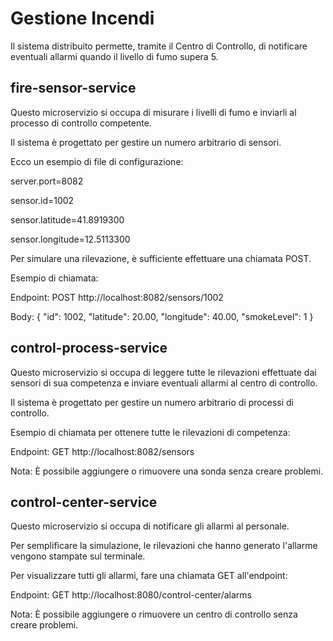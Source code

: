 # Gestione Incendi

Il sistema distribuito permette, tramite il Centro di Controllo, di notificare eventuali allarmi quando il livello di fumo supera 5.

## fire-sensor-service

Questo microservizio si occupa di misurare i livelli di fumo e inviarli al processo di controllo competente.

Il sistema è progettato per gestire un numero arbitrario di sensori.

Ecco un esempio di file di configurazione:

server.port=8082

sensor.id=1002

sensor.latitude=41.8919300

sensor.longitude=12.5113300


Per simulare una rilevazione, è sufficiente effettuare una chiamata POST.

Esempio di chiamata:

Endpoint: POST http://localhost:8082/sensors/1002

Body:
{
    "id": 1002,
    "latitude": 20.00,
    "longitude": 40.00,
    "smokeLevel": 1
}

## control-process-service

Questo microservizio si occupa di leggere tutte le rilevazioni effettuate dai sensori di sua competenza e inviare eventuali allarmi al centro di controllo.

Il sistema è progettato per gestire un numero arbitrario di processi di controllo.

Esempio di chiamata per ottenere tutte le rilevazioni di competenza:

Endpoint: GET http://localhost:8082/sensors

Nota: È possibile aggiungere o rimuovere una sonda senza creare problemi.

## control-center-service

Questo microservizio si occupa di notificare gli allarmi al personale.

Per semplificare la simulazione, le rilevazioni che hanno generato l'allarme vengono stampate sul terminale.

Per visualizzare tutti gli allarmi, fare una chiamata GET all'endpoint:

Endpoint: GET http://localhost:8080/control-center/alarms

Nota: È possibile aggiungere o rimuovere un centro di controllo
senza creare problemi.
